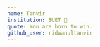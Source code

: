 ```yaml
---
name: Tanvir 
institution: BUET 🚩 
quote: You are born to win. 
github_user: ridwanultanvir
---
```

